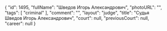 {
    "id": 1495,
    "fullName": "Шведов Игорь Александрович",
    "photoURL": "",
    "tags": [
        "criminal"
    ],
    "comment": "",
    "layout": "judge",
    "title": "Судья Шведов Игорь Александрович",
    "court": null,
    "previousCourt": null,
    "career": null
}
